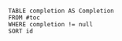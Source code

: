
`````dataview

TABLE completion AS Completion
FROM #toc
WHERE completion != null
SORT id
`````



















